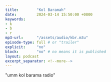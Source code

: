 ```yaml
---
title:        "Kol Baramah"
date:         2024-03-14 15:50:00 +0800
keywords:
- k
- b
- r
mp3-url:      "/assets/audio/kbr.m3u"
episode-type: full # or "trailer"
explicit:     "no"
block:        "no" # no means it is published
layout: podcast
excerpt_separator: <!--more-->
---
```

<!--more-->

"umm kol barama radio"
